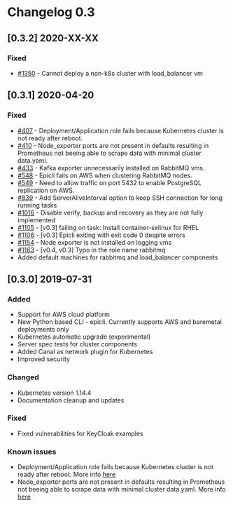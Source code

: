 # Changelog 0.3

## [0.3.2] 2020-XX-XX

### Fixed

- [#1350](../../issues/1350) - Cannot deploy a non-k8s cluster with load\_balancer vm

## [0.3.1] 2020-04-20

### Fixed

- [#407](../../issues/407) - Deployment/Application role fails because Kubernetes cluster is not ready after reboot.
- [#410](../../issues/410) - Node_exporter ports are not present in defaults resulting in Prometheus not beeing able to scrape data with minimal cluster data.yaml.
- [#433](../../issues/433) - Kafka exporter unnecessarily installed on RabbitMQ vms.
- [#548](../../issues/548) - Epicli fails on AWS when clustering RabbitMQ nodes.
- [#549](../../issues/549) - Need to allow traffic on port 5432 to enable PostgreSQL replication on AWS.
- [#839](../../issues/839) - Add ServerAliveInterval option to keep SSH connection for long running tasks
- [#1016](../../issues/1016) - Disable verify, backup and recovery as they are not fully implemented
- [#1105](../../issues/1105) - [v0.3] failing on task: Install container-selinux for RHEL
- [#1106](../../issues/1106) - [v0.3] Epicli exiting with exit code 0 despite errors
- [#1154](../../issues/1154) - Node exporter is not installed on logging vms
- [#1163](../../issues/1163) - [v0.4, v0.3] Typo in the role name rabbitmq
- Added default machines for rabbitmq and load_balancer components

## [0.3.0] 2019-07-31

### Added

- Support for AWS cloud platform
- New Python based CLI - epicli. Currently supports AWS and baremetal deployments only
- Kubernetes automatic upgrade (experimental)
- Server spec tests for cluster components
- Added Canal as network plugin for Kubernetes
- Improved security

### Changed

- Kubernetes version 1.14.4
- Documentation cleanup and updates

### Fixed

- Fixed vulnerabilities for KeyCloak examples

### Known issues

- Deployment/Application role fails because Kubernetes cluster is not ready after reboot. More info [here](../../issues/407)
- Node_exporter ports are not present in defaults resulting in Prometheus not beeing able to scrape data with minimal cluster data.yaml. More info [here](../../issues/410)
